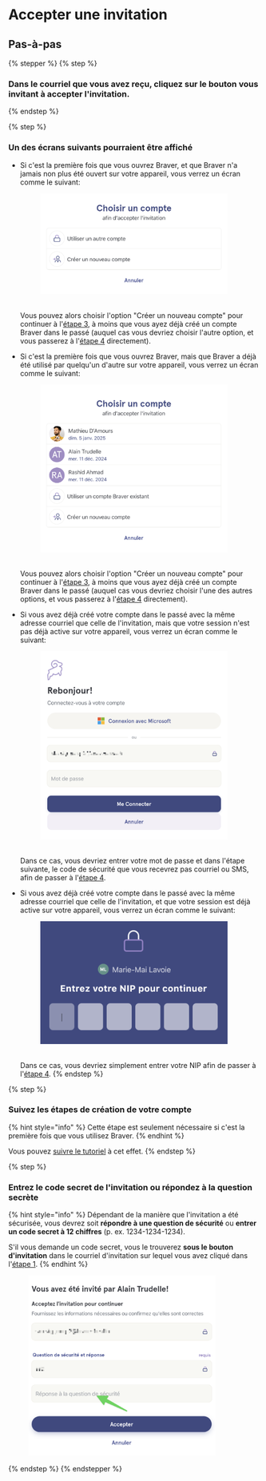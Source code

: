 # Accepter une invitation

## Pas-à-pas

{% stepper %}
{% step %}
### Dans le courriel que vous avez reçu, cliquez sur le bouton vous invitant à accepter l'invitation.
{% endstep %}

{% step %}
### Un des écrans suivants pourraient être affiché

*   Si c'est la première fois que vous ouvrez Braver, et que Braver n'a jamais non plus été ouvert sur votre appareil, vous verrez un écran comme le suivant:

    &#x20;

    <div align="left"><figure><img src="../../.gitbook/assets/creation-de-compte-via-une-invitation - Option 2.png" alt="" width="375"><figcaption></figcaption></figure></div>

    \
    Vous pouvez alors choisir l'option "Créer un nouveau compte" pour continuer à l'[étape 3](#suivez-les-etapes-de-creation-de-votre-compte), à moins que vous ayez déjà créé un compte Braver dans le passé (auquel cas vous devriez choisir l'autre option, et vous passerez à l'[étape 4](#entrez-le-code-secret-de-linvitation-ou-repondez-a-la-question-secrete) directement).

&#x20;

*   Si c'est la première fois que vous ouvrez Braver, mais que Braver a déjà été utilisé par quelqu'un d'autre sur votre appareil, vous verrez un écran comme le suivant:

    &#x20;

    <div align="left"><figure><img src="../../.gitbook/assets/creation-de-compte-via-une-invitation - Option 1.png" alt="" width="375"><figcaption></figcaption></figure></div>

    \
    Vous pouvez alors choisir l'option "Créer un nouveau compte" pour continuer à l'[étape 3](#suivez-les-etapes-de-creation-de-votre-compte), à moins que vous ayez déjà créé un compte Braver dans le passé (auquel cas vous devriez choisir l'une des autres options, et vous passerez à l'[étape 4](#entrez-le-code-secret-de-linvitation-ou-repondez-a-la-question-secrete) directement). 

&#x20;


*   Si vous avez déjà créé votre compte dans le passé avec la même adresse courriel que celle de l'invitation, mais que votre session n'est pas déjà active sur votre appareil, vous verrez un écran comme le suivant:

    &#x20;

    <div align="left"><figure><img src="../../.gitbook/assets/creation-de-compte-via-une-invitation - Option 3.png" alt="" width="375"><figcaption></figcaption></figure></div>

    \
    Dans ce cas, vous devriez entrer votre mot de passe et dans l'étape suivante, le code de sécurité que vous recevrez pas courriel ou SMS, afin de passer à l'[étape 4](#entrez-le-code-secret-de-linvitation-ou-repondez-a-la-question-secrete). 

&#x20;


*   Si vous avez déjà créé votre compte dans le passé avec la même adresse courriel que celle de l'invitation, et que votre session est déjà active sur votre appareil, vous verrez un écran comme le suivant:

    &#x20;

    <div align="left"><figure><img src="../../.gitbook/assets/creation-de-compte-via-une-invitation - Option 4.png" alt="" width="375"><figcaption></figcaption></figure></div>

    \
    Dans ce cas, vous devriez simplement entrer votre NIP afin de passer à l'[étape 4](#entrez-le-code-secret-de-linvitation-ou-repondez-a-la-question-secrete). &#x20;
{% endstep %}

{% step %}
### Suivez les étapes de création de votre compte

{% hint style="info" %}
Cette étape est seulement nécessaire si c'est la première fois que vous utilisez Braver.
{% endhint %}

Vous pouvez [suivre le tutoriel](creation-de-compte-autonome.md#inscrivez-votre-adresse-courriel-et-le-mot-de-passe-de-votre-choix.-selectionnez-ensuite-creer-mon-c) à cet effet.
{% endstep %}

{% step %}
### Entrez le code secret de l'invitation ou répondez à la question secrète

{% hint style="info" %}
Dépendant de la manière que l'invitation a été sécurisée, vous devrez soit **répondre à une question de sécurité** ou **entrer un code secret à 12 chiffres** (p. ex. 1234-1234-1234).&#x20;

S'il vous demande un code secret, vous le trouverez **sous le bouton d'invitation** dans le courriel d'invitation sur lequel vous avez cliqué dans l'[étape 1](#dans-le-courriel-que-vous-avez-recu-cliquez-sur-le-bouton-vous-invitant-a-accepter-linvitation).
{% endhint %}

<div align="left"><figure><img src="../../.gitbook/assets/creation-de-compte-via-une-invitation - Step 2.png" alt="" width="375"><figcaption></figcaption></figure></div>
{% endstep %}
{% endstepper %}
